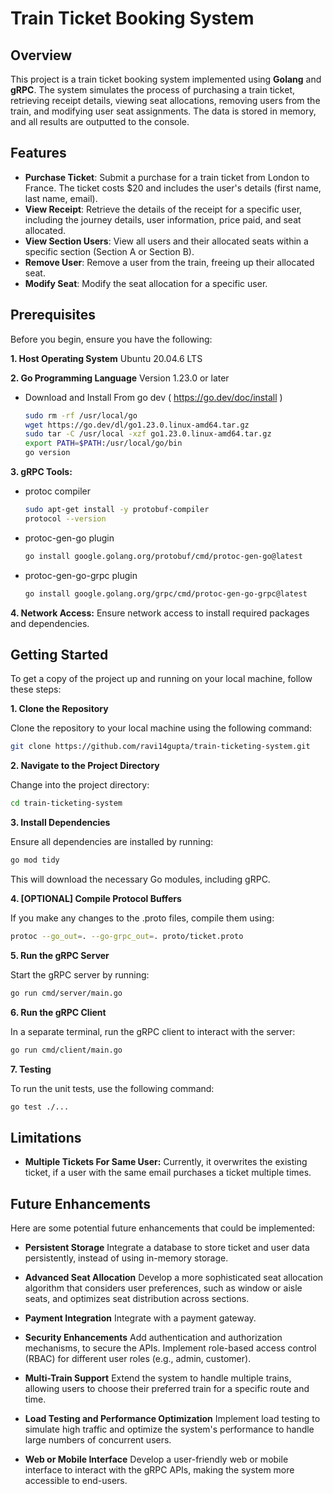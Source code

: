# Train Ticket Booking System

## Overview
This project is a train ticket booking system implemented using **Golang** and **gRPC**. The system simulates the process of purchasing a train ticket, retrieving receipt details, viewing seat allocations, removing users from the train, and modifying user seat assignments. The data is stored in memory, and all results are outputted to the console.

## Features
- **Purchase Ticket**: Submit a purchase for a train ticket from London to France. The ticket costs $20 and includes the user's details (first name, last name, email).
- **View Receipt**: Retrieve the details of the receipt for a specific user, including the journey details, user information, price paid, and seat allocated.
- **View Section Users**: View all users and their allocated seats within a specific section (Section A or Section B).
- **Remove User**: Remove a user from the train, freeing up their allocated seat.
- **Modify Seat**: Modify the seat allocation for a specific user.

## Prerequisites
Before you begin, ensure you have the following:

**1. Host Operating System**
Ubuntu 20.04.6 LTS

**2. Go Programming Language**
Version 1.23.0 or later 
- Download and Install From go dev ( https://go.dev/doc/install )
  ```bash
  sudo rm -rf /usr/local/go
  wget https://go.dev/dl/go1.23.0.linux-amd64.tar.gz
  sudo tar -C /usr/local -xzf go1.23.0.linux-amd64.tar.gz
  export PATH=$PATH:/usr/local/go/bin
  go version
  ```

**3. gRPC Tools:**
- protoc compiler
  ```bash
  sudo apt-get install -y protobuf-compiler
  protocol --version
  ```
- protoc-gen-go plugin
  ```bash
  go install google.golang.org/protobuf/cmd/protoc-gen-go@latest
  ```
- protoc-gen-go-grpc plugin
  ```bash
  go install google.golang.org/grpc/cmd/protoc-gen-go-grpc@latest
  ```

**4. Network Access:**
Ensure network access to install required packages and dependencies.

## Getting Started
To get a copy of the project up and running on your local machine, follow these steps:

**1. Clone the Repository**

Clone the repository to your local machine using the following command:
```bash
git clone https://github.com/ravi14gupta/train-ticketing-system.git
```

**2. Navigate to the Project Directory**

Change into the project directory:
```bash
cd train-ticketing-system
```

**3. Install Dependencies**

Ensure all dependencies are installed by running:
```bash
go mod tidy
```
This will download the necessary Go modules, including gRPC.

**4. [OPTIONAL] Compile Protocol Buffers**

If you make any changes to the .proto files, compile them using:
```bash
protoc --go_out=. --go-grpc_out=. proto/ticket.proto
```

**5. Run the gRPC Server**

Start the gRPC server by running:
```bash
go run cmd/server/main.go
```

**6. Run the gRPC Client**

In a separate terminal, run the gRPC client to interact with the server:
```bash
go run cmd/client/main.go
```

**7. Testing**

To run the unit tests, use the following command:
```bash
go test ./...
```
## Limitations
- **Multiple Tickets For Same User:**
  Currently, it overwrites the existing ticket, if a user with the same email purchases a ticket multiple times.

## Future Enhancements
Here are some potential future enhancements that could be implemented:

- **Persistent Storage**
Integrate a database to store ticket and user data persistently, instead of using in-memory storage.

- **Advanced Seat Allocation**
Develop a more sophisticated seat allocation algorithm that considers user preferences, such as window or aisle seats, and optimizes seat distribution across sections.

- **Payment Integration**
Integrate with a payment gateway.

- **Security Enhancements**
Add authentication and authorization mechanisms, to secure the APIs. Implement role-based access control (RBAC) for different user roles (e.g., admin, customer).

- **Multi-Train Support**
Extend the system to handle multiple trains, allowing users to choose their preferred train for a specific route and time.

- **Load Testing and Performance Optimization**
Implement load testing to simulate high traffic and optimize the system's performance to handle large numbers of concurrent users.

- **Web or Mobile Interface**
Develop a user-friendly web or mobile interface to interact with the gRPC APIs, making the system more accessible to end-users.